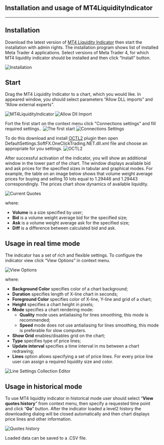 Installation and usage of MT4LiquidityIndicator
----------------------------------
----------------------------------

Installation
-------------
Download the latest version of [MT4 Liquidity Indicator](https://drive.google.com/folderview?id=0BwBMSNJd3y5MQ1E3TTF0ZTZPVjg&usp=sharing#list) then start the installation with admin rights. The installation program shows list of installed Meta Trader 4 applications. Select versions of Meta Trader 4, for which MT4 liquidity indicator should be installed and then click “Install” button.

![Installation](/Documentation/Images/Installation.png)


Start
-------------

Drag the MT4 Liquidity Indicator to a chart, which you would like. In appeared window, you should select parameters “Allow DLL imports” and “Allow external experts”.

![MT4LiquidityIndicator](/Documentation/Images/MT4LiquidityIndicator.png)
![Allow Dll Import](/Documentation/Images/AllowDllImport.png)

Fort the first start on the context menu click "Connections settings" and fill required settings..
![The first start](/Documentation/Images/TheFirstStart.png)
![Connections Settings](/Documentation/Images/ConnectionsSettings.png)

To do this download and install [OCTL2](http://fxopen.com) plugin then open DefaultSettings.SoftFX.OneClickTrading.NET.dll.xml file and choose an appropriate for you settings.
![OCTL2](/Documentation/Images/OCTL2.png)

After successful activation of the indicator, you will show an additional window in the lower part of the chart. The window displays available bid and ask prices for the specified sizes in tabular and graphical modes. For example, the table on an image below shows that volume weight average prices for buying and selling 10 lots equal to 1.29446 and 1.29443 correspondingly. The prices chart show dynamics of available liquidity.
 
 ![Current Quotes](/Documentation/Images/CurrentQuotes.png)
 
where:
* **Volume** is a size specified by user;
* **Bid** is a volume weight average bid for the specified size;
* **Ask** is a volume weight average ask for the specified size;
* **Diff** is a difference between calculated bid and ask. 


Usage in real time mode
----------------------------------------

The indicator has a set of rich and flexible settings. To configure the indicator view click “View Options” in context menu.

![View Options](/Documentation/Images/ViewOptions.png)

where:

* **Background Color** specifies color of a chart background;
* **Duration** specifies length of X-line chart in seconds; 
* **Foreground Color** specifies color of X-line, Y-line and grid of a chart;
* **Height** specifies a chart height in pixels;
* **Mode** specifies a chart rendering mode: 
  - **Quality** mode uses antialiasing for lines smoothing, this mode is recommended;
  - **Speed** mode does not use antialiasing for lines smoothing, this mode is preferable for slow computers. 
* **Show Grid** enables/disables grid on the chart;
* **Type** specifies type of price lines;
* **Update interval** specifies a time interval in ms between a chart redrawing;
* **Lines** option allows specifying a set of price lines. For every price line user can assign a required liquidity size and color.

![Line Settings Collection Editor](/Documentation/Images/LineSettingsCollectionEditor.png)

Usage in historical mode
------------------------------------------


To use MT4 liquidity indicator in historical mode user should select “**View quotes history**” from context menu, then specify a requested time point and click “**Go**” button. After the indicator loaded a level2 history the downloading dialog will be closed automatically and then chart displays price lines and other information.


![Quotes history](/Documentation/Images/QuotesHistory.png)

Loaded data can be saved to a .CSV file.

